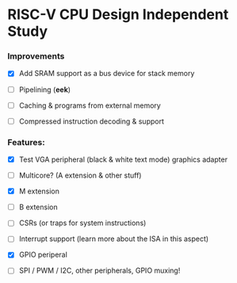 # RISC-V CPU Design Independent Study

### Improvements

- [X] Add SRAM support as a bus device for stack memory

- [ ] Pipelining (**eek**)

- [ ] Caching & programs from external memory

- [ ] Compressed instruction decoding & support

### Features:

- [X] Test VGA peripheral (black & white text mode) graphics adapter

- [ ] Multicore? (A extension & other stuff)

- [X] M extension

- [ ] B extension

- [ ] CSRs (or traps for system instructions)

- [ ] Interrupt support (learn more about the ISA in this aspect)

- [X] GPIO periperal

- [ ] SPI / PWM / I2C, other peripherals, GPIO muxing!
